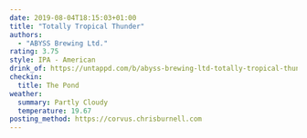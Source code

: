 ```yaml
---
date: 2019-08-04T18:15:03+01:00
title: "Totally Tropical Thunder"
authors:
  - "ABYSS Brewing Ltd."
rating: 3.75
style: IPA - American
drink_of: https://untappd.com/b/abyss-brewing-ltd-totally-tropical-thunder/3026832
checkin:
  title: The Pond
weather:
  summary: Partly Cloudy
  temperature: 19.67
posting_method: https://corvus.chrisburnell.com
---
```

